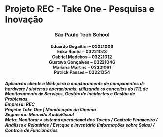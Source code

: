 # Projeto REC - Take One - Pesquisa e Inovação
<h3 align="center">São Paulo Tech School</h3>
<h4 align="center" >
  <span>Eduardo Begattini – 03221008</span><br>
<span>Erika Rocha – 03221023</span><br>
<span>Gabriel Medeiros – 03221012</span><br>
<span>Gustavo Gonçalves – 03221046</span><br>
<span>Mariana Martins – 03221061</span><br>
<span>Patrick Passos – 03221054</span><br>
</h4>
<h5>Aplicação cliente e Web para o monitoramento de componentes de hardware / sistemas operacionais, utilizando os conceitos do ITIL de Monitoramento de Serviços, Gestão de Incidentes e Gestão de Problemas.
<br>
Empresa: REC<br>
Projeto: Take One | Monitoração do Cinema<br>
Segmento: Mercado AudioVisual<br>
Meta: Monitorar o sistema operacional dos Totens / Controle Financeiro / Análises e Relatórios / Estoque e Inventário (Informações sobre Salas) / Controle de Funcionários
</h5>

